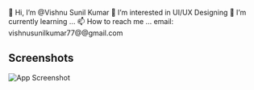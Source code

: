 
👋 Hi, I’m @Vishnu Sunil Kumar
👀 I’m interested in UI/UX Designing
🌱 I’m currently learning ...
📫 How to reach me ... email: vishnusunilkumar77@@gmail.com

## Screenshots

![App Screenshot](https://github.com/user-attachments/assets/f66b4fc0-8a9a-4ee5-bf4a-2bcaf0f1dcd6)

